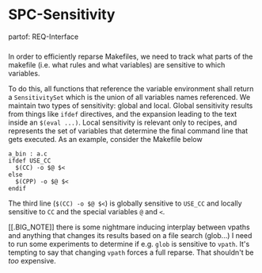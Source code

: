 # SPC-Sensitivity
partof: REQ-Interface
###
In order to efficiently reparse Makefiles,
we need to track what parts of the makefile (i.e. what rules and what variables)
are sensitive to which variables.

To do this,
all functions that reference the variable environment shall return
a `SensitivitySet` which is the union of all variables names referenced.
We maintain two types of sensitivity:
global and local.
Global sensitivity results from things like
`ifdef` directives,
and the expansion leading to the text inside an `$(eval ...)`.
Local sensitivity is relevant only to recipes,
and represents the set of variables
that determine the final command line that gets executed.
As an example, consider the Makefile below

```make
a_bin : a.c
ifdef USE_CC
  $(CC) -o $@ $<
else
  $(CPP) -o $@ $<
endif
```
The third line (`$(CC) -o $@ $<`) is
globally sensitive to `USE_CC` and locally
sensitive to `CC` and
the special variables `@` and `<`.

[[.BIG_NOTE]]
there is some nightmare inducing interplay between vpaths and
anything that changes its results based on a file search (glob...)
I need to run some experiments to determine if e.g. `glob`
is sensitive to `vpath`.
It's tempting to say that changing `vpath` forces a full reparse.
That shouldn't be *too* expensive.